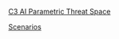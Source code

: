 [C3 AI Parametric Threat Space](http://localhost:50081/scenarios/ui6-scenario)

[Scenarios](http://localhost:50081/scenarios/visualization/ui2-scenario)
